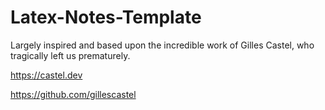 # Latex-Notes-Template

Largely inspired and based upon the incredible work of Gilles Castel, who tragically left us prematurely.

https://castel.dev 

https://github.com/gillescastel
